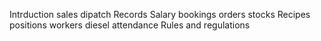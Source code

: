 Intrduction
sales
dipatch Records
Salary
bookings
orders
stocks
Recipes
positions 
workers
diesel
attendance 
Rules and regulations
